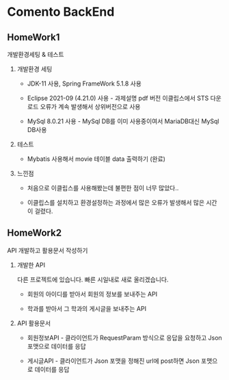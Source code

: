 # Comento BackEnd 


## HomeWork1 
개발환경세팅 & 테스트

1. 개발환경 세팅

   * JDK-11 사용, Spring FrameWork 5.1.8 사용

   * Eclipse 2021-09 (4.21.0) 사용 - 과제설명 pdf 버전 이클립스에서 STS 다운로드 오류가 계속 발생해서 상위버전으로 사용

   * MySql 8.0.21 사용 - MySql DB를 이미 사용중이여서 MariaDB대신 MySql DB사용

2. 테스트

   * Mybatis 사용해서 movie 테이블 data 출력하기 (완료)

3. 느낀점

   * 처음으로 이클립스를 사용해봤는데 불편한 점이 너무 많았다..

   * 이클립스를 설치하고 환경설정하는 과정에서 많은 오류가 발생해서 많은 시간이 걸렸다.

## HomeWork2 
API 개발하고 활용문서 작성하기

1. 개발한 API 

   다른 프로젝트에 있습니다. 빠른 시일내로 새로 올리겠습니다.
   * 회원의 아이디를 받아서 회원의 정보를 보내주는 API
  
     
   * 학과를 받아서 그 학과의 게시글을 보내주는 API

   
2. API 활용문서

   * 회원정보API - 클라이언트가 RequestParam 방식으로 응답을 요청하고 Json 포맷으로 데이터를 응답
  
   * 게시글API - 클라이언트가 Json 포맷을 정해진 url에 post하면 Json 포맷으로 데이터를 응답

   
